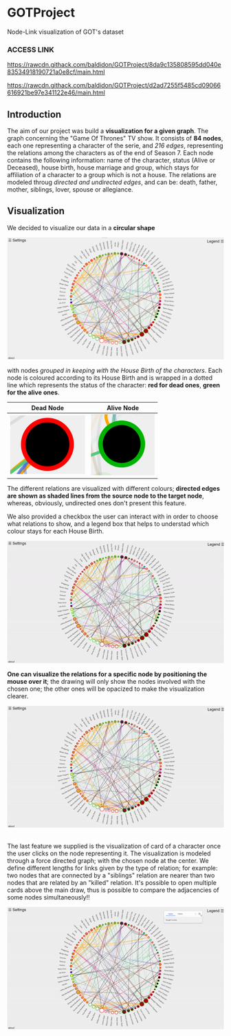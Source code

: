 # GOTProject
Node-Link visualization of GOT's dataset

### ACCESS LINK
https://rawcdn.githack.com/baldidon/GOTProject/8da9c135808595dd040e83534918190721a0e8cf/main.html

https://rawcdn.githack.com/baldidon/GOTProject/d2ad7255f5485cd09066616921be97e341122e46/main.html

## Introduction

The aim of our project was build a **visualization for a given graph**. The graph concerning the "Game Of Thrones" TV show. It consists of **84 nodes**, each one representing a character of the serie, and *216 
edges*, representing the relations among the characters as of the end of Season 7. Each node contains the following information: name of the character, status (Alive or Deceased), house birth, house marriage and group,
which stays for affiliation of a character to a group which is not a house. The relations are modeled throug *directed and undirected edges*, and can be: death, father, mother, siblings, lover, spouse or allegiance.


## Visualization

We decided to visualize our data in a **circular shape**

![](/images/screenshots/1-screen.png)

with nodes *grouped in keeping with the House Birth of the characters*. Each node is coloured according to its House Birth and is wrapped in a dotted line which represents
the status of the character: **red for dead ones**, **green for the alive ones**.

| Dead Node |  Alive Node |
|---|---|
|![](/images/screenshots/2-dead-screen.png)  |  ![](/images/screenshots/2-alive-screen.png) |
  
The different relations are visualized with different colours; **directed edges are shown as shaded lines from the source node to the target node**, whereas, obviously, undirected ones don't present this feature.


We also provided a checkbox the user can interact with in order to choose what relations to show, 
and a legend box that helps to understad which colour stays for each House Birth.

<p align="center">
  <img src="images/screenshots/1-gif.gif" alt="animated" />
</p>

**One can visualize the relations for a specific node by positioning the mouse over it**; the drawing will only show the nodes involved with the chosen one; the other ones will be opacized to make the visualization
clearer.

<p align="center">
  <img src="images/screenshots/2-gif.gif" alt="animated" />
</p>


<br>
The last feature we supplied is the visualization of card of a character once the user clicks on the node representing it. The visualization is modeled through a force directed graph; with the chosen node at the center. We define different lengths for links given by the type of relation; for example: two nodes that are connected by a "siblings" relation are nearer than two nodes that are related by an "killed" relation.
It's possible to open multiple cards above the main draw, thus is possible to compare the adjacencies of some nodes simultaneously!!

<br>

<p align="center">
  <img src="images/screenshots/3-gif.gif" alt="animated" />
</p>

